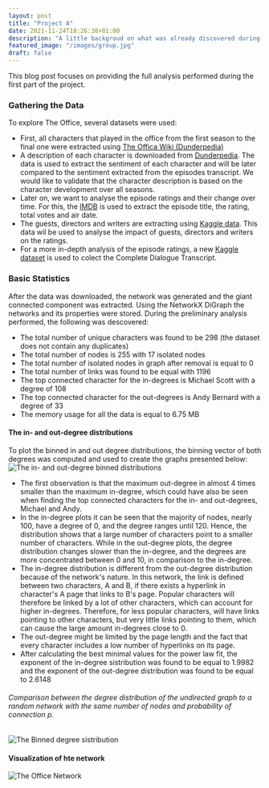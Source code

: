 ```yaml
---
layout: post
title: "Project A"
date: 2021-11-24T18:26:38+01:00
description: "A little backgroud on what was already discovered during part A"
featured_image: "/images/group.jpg"
draft: false
---
```

This blog post focuses on providing the full analysis performed during the first part of the project.
### Gathering the Data
To explore The Office, several datasets were used:
- First, all characters that played in the office from the first season to the final one were extracted using [The Offica Wiki (Dunderpedia)](https://theoffice.fandom.com/)
- A description of each character is downloaded from [Dunderpedia](https://theoffice.fandom.com/). The data is used to extract the sentiment of each character and will be later compared to the sentiment extracted from the episodes transcript. We would like to validate that the character description is based on the character development over all seasons.
- Later on, we want to analyse the episode ratings and their change over time. For this, the [IMDB](https://www.imdb.com/title/tt0386676/episodes/_ajax) is used to extract the episode title, the rating, total votes and air date.
- The guests, directors and writers are extracting using [Kaggle data](https://www.kaggle.com/andreal314159/the-office-analysis-for-datacamp/data). This data wil be used to analyse the impact of guests, directors and writers on the ratings.
- For a more in-depth analysis of the episode ratings, a new [Kaggle dataset](https://www.kaggle.com/nasirkhalid24/the-office-us-complete-dialoguetranscript/version/1?select=The-Office-Lines.csv) is used to colect the Complete Dialogue Transcript.

### Basic Statistics
After the data was downloaded, the network was generated and the giant connected component was extracted. Using the NetworkX DiGraph the networks and its properties were stored. During the preliminary analysis performed, the following was descovered:
- The total number of unique characters was found to be 298 (the dataset does not contain any duplicates)
- The total number of nodes is 255 with 17 isolated nodes
- The total number of isolated nodes in graph after removal is equal to 0
- The total number of links was found to be equal with 1196
- The top connected character for the in-degrees is Michael Scott with a degree of 108
- The top connected character for the out-degrees is Andy Bernard with a degree of 33
- The memory usage for all the data is equal to 6.75 MB

#### The in- and out-degree distributions
To plot the binned in and out degree distributions, the binning vector of both degrees was computed and used to create the graphs presented below:
![The in- and out-degree binned distributions](/images/binned_distribution.png)
- The first observation is that the maximum out-degree in almost 4 times smaller than the maximum in-degree, which could have also be seen when finding the top connected characters for the in- and out-degrees, Michael and Andy.
- In the in-degree plots it can be seen that the majority of nodes, nearly 100, have a degree of 0, and the degree ranges until 120. Hence, the distribution shows that a large number of characters point to a smaller number of characters. While in the out-degree plots, the degree distribution changes slower than the in-degree, and the degrees are more concentrated between 0 and 10, in comparison to the in-degree.
- The in-degree distribution is different from the out-degree distribution because of the network's nature. In this network, the link is defined between two characters, A and B, if there exists a hyperlink in character's A page that links to B's page. Popular characters will therefore be linked by a lot of other characters, which can account for higher in-degrees. Therefore, for less popular characters, will have links pointing to other characters, but very little links pointing to them, which can cause the large amount in-degrees close to 0.
- The out-degree might be limited by the page length and the fact that every character includes a low number of hyperlinks on its page.
- After calculating the best minimal values for the power law fit, the exponent of the in-degree sistribution was found to be equal to 1.9982 and the exponent of the out-degree distribution was found to be equal to 2.6148

###### Comparison between the degree distribution of the undirected graph to a random network with the same number of nodes and probability of connection p.
![The Binned degree sistribution](/images/graph_partA.png)
#### Visualization of hte network
![The Office Network](/images/network.png)
